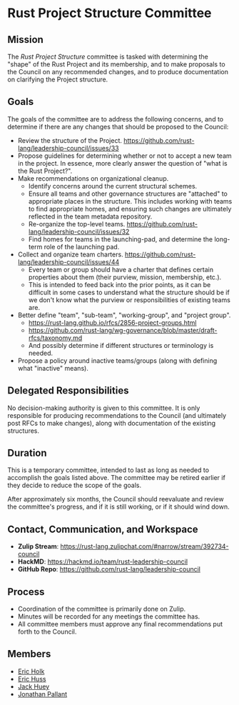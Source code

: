 # Rust Project Structure Committee

## Mission

The *Rust Project Structure* committee is tasked with determining the "shape" of the Rust Project and its membership,
and to make proposals to the Council on any recommended changes,
and to produce documentation on clarifying the Project structure.

## Goals

The goals of the committee are to address the following concerns, and to determine if there are any changes that should be proposed to the Council:

- Review the structure of the Project. <https://github.com/rust-lang/leadership-council/issues/33>
- Propose guidelines for determining whether or not to accept a new team in the project.
  In essence, more clearly answer the question of "what is the Rust Project?".
- Make recommendations on organizational cleanup.
    - Identify concerns around the current structural schemes.
    - Ensure all teams and other governance structures are "attached" to appropriate places in the structure. This includes working with teams to find appropriate homes, and ensuring such changes are ultimately reflected in the team metadata repository.
    - Re-organize the top-level teams. <https://github.com/rust-lang/leadership-council/issues/32>
    - Find homes for teams in the launching-pad, and determine the long-term role of the launching pad.
- Collect and organize team charters. <https://github.com/rust-lang/leadership-council/issues/44>
    - Every team or group should have a charter that defines certain properties about them (their purview, mission, membership, etc.).
    - This is intended to feed back into the prior points, as it can be difficult in some cases to understand what the structure should be if we don't know what the purview or responsibilities of existing teams are.
- Better define "team", "sub-team", "working-group", and "project group".
    - https://rust-lang.github.io/rfcs/2856-project-groups.html
    - https://github.com/rust-lang/wg-governance/blob/master/draft-rfcs/taxonomy.md
    - And possibly determine if different structures or terminology is needed.
- Propose a policy around inactive teams/groups (along with defining what "inactive" means).

## Delegated Responsibilities

No decision-making authority is given to this committee. It is only responsible for producing recommendations to the Council (and ultimately post RFCs to make changes), along with documentation of the existing structures.

## Duration

This is a temporary committee, intended to last as long as needed to accomplish the goals listed above. The committee may be retired earlier if they decide to reduce the scope of the goals.

After approximately six months, the Council should reevaluate and review the committee's progress, and if it is still working, or if it should wind down.

## Contact, Communication, and Workspace

- **Zulip Stream**: <https://rust-lang.zulipchat.com/#narrow/stream/392734-council>
- **HackMD**: <https://hackmd.io/team/rust-leadership-council>
- **GitHub Repo**: <https://github.com/rust-lang/leadership-council>

## Process

- Coordination of the committee is primarily done on Zulip.
- Minutes will be recorded for any meetings the committee has.
- All committee members must approve any final recommendations put forth to the Council.

## Members

- [Eric Holk](https://github.com/rust-lang/team/blob/master/people/eholk.toml)
- [Eric Huss](https://github.com/rust-lang/team/blob/master/people/ehuss.toml)
- [Jack Huey](https://github.com/rust-lang/team/blob/master/people/jackh726.toml)
- [Jonathan Pallant](https://github.com/rust-lang/team/blob/master/people/thejpster.toml)
